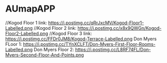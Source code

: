 # AUmapAPP

//Kogod Floor 1 link: https://i.postimg.cc/qRrJxcMV/Kogod-Floor1-Labelled.png
//Kogod Floor 2 link: https://i.postimg.cc/x8x9QWGn/Kogod-Floor2-Labelled.png
//Kogod Floor 3 link: https://i.postimg.cc/FFDr0JM8/Kogod-Terrace-Labelled.png
Don Myers FLoor 1: https://i.postimg.cc/TYnXCLFT/Don-Myers-First-Floor-Rooms-Labelled.png
Don Myers Floor 2: https://i.postimg.cc/L8RF74FL/Don-Myers-Second-Floor-And-Points.png
